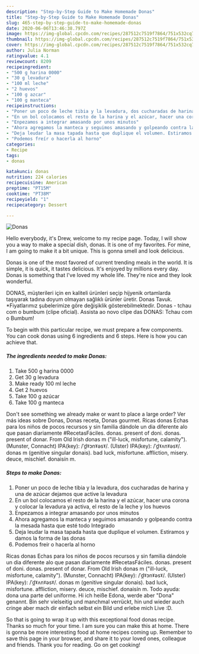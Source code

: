 ```yaml
---
description: "Step-by-Step Guide to Make Homemade Donas"
title: "Step-by-Step Guide to Make Homemade Donas"
slug: 465-step-by-step-guide-to-make-homemade-donas
date: 2020-06-06T13:46:38.797Z
image: https://img-global.cpcdn.com/recipes/287512c7519f7864/751x532cq70/donas-foto-principal.jpg
thumbnail: https://img-global.cpcdn.com/recipes/287512c7519f7864/751x532cq70/donas-foto-principal.jpg
cover: https://img-global.cpcdn.com/recipes/287512c7519f7864/751x532cq70/donas-foto-principal.jpg
author: Julia Norman
ratingvalue: 4.1
reviewcount: 8209
recipeingredient:
- "500 g harina 0000"
- "30 g levadura"
- "100 ml leche"
- "2 huevos"
- "100 g azcar"
- "100 g manteca"
recipeinstructions:
- "Poner un poco de leche tibia y la levadura, dos cucharadas de harina y una de azúcar dejamos que active la levadura"
- "En un bol colocamos el resto de la harina y el azúcar, hacer una corona y colocar la levadura ya activa, el resto de la leche y los huevos"
- "Enpezamos a integrar amasando por unos minutos"
- "Ahora agregamos la manteca y seguimos amasando y golpeando contra la mesada hasta que esté todo Integrado"
- "Deja leudar la masa tapada hasta que duplique el volumen. Estiramos y damos la forma de las donas"
- "Podemos freír o hacerla al horno"
categories:
- Recipe
tags:
- donas

katakunci: donas 
nutrition: 224 calories
recipecuisine: American
preptime: "PT15M"
cooktime: "PT38M"
recipeyield: "1"
recipecategory: Dessert

---
```



![Donas](https://img-global.cpcdn.com/recipes/287512c7519f7864/751x532cq70/donas-foto-principal.jpg)

Hello everybody, it's Drew, welcome to my recipe page. Today, I will show you a way to make a special dish, donas. It is one of my favorites. For mine, I am going to make it a bit unique. This is gonna smell and look delicious.

Donas is one of the most favored of current trending meals in the world. It is simple, it is quick, it tastes delicious. It's enjoyed by millions every day. Donas is something that I've loved my whole life. They're nice and they look wonderful.

DONAS, müşterileri için en kaliteli ürünleri seçip hijyenik ortamlarda taşıyarak tadına doyum olmayan sağlıklı ürünler üretir. Donas Tavuk. *Fiyatlarımız şubelerimize göre değişiklik gösterebilmektedir. Donas - tchau com o bumbum (clipe oficial). Assista ao novo clipe das DONAS: Tchau com o Bumbum!


To begin with this particular recipe, we must prepare a few components. You can cook donas using 6 ingredients and 6 steps. Here is how you can achieve that.

<!--inarticleads1-->

##### The ingredients needed to make Donas:

1. Take 500 g harina 0000
1. Get 30 g levadura
1. Make ready 100 ml leche
1. Get 2 huevos
1. Take 100 g azúcar
1. Take 100 g manteca


Don&#39;t see something we already make or want to place a large order? Ver más ideas sobre Donas, Donas receta, Donas gourmet. Ricas donas Echas para los niños de pocos recursos y sin familia dándole un dia diferente alo que pasan diariamente #RecetasFáciles. donas. present of doni. donas. present of donar. From Old Irish donas m (&#34;ill-luck, misfortune, calamity&#34;). (Munster, Connacht) IPA(key): /ˈd̪ˠɔnˠəsˠ/. (Ulster) IPA(key): /ˈd̪ˠʌnˠəsˠ/. donas m (genitive singular donais). bad luck, misfortune. affliction, misery. deuce, mischief. donaisín m. 

<!--inarticleads2-->

##### Steps to make Donas:

1. Poner un poco de leche tibia y la levadura, dos cucharadas de harina y una de azúcar dejamos que active la levadura
1. En un bol colocamos el resto de la harina y el azúcar, hacer una corona y colocar la levadura ya activa, el resto de la leche y los huevos
1. Enpezamos a integrar amasando por unos minutos
1. Ahora agregamos la manteca y seguimos amasando y golpeando contra la mesada hasta que esté todo Integrado
1. Deja leudar la masa tapada hasta que duplique el volumen. Estiramos y damos la forma de las donas
1. Podemos freír o hacerla al horno


Ricas donas Echas para los niños de pocos recursos y sin familia dándole un dia diferente alo que pasan diariamente #RecetasFáciles. donas. present of doni. donas. present of donar. From Old Irish donas m (&#34;ill-luck, misfortune, calamity&#34;). (Munster, Connacht) IPA(key): /ˈd̪ˠɔnˠəsˠ/. (Ulster) IPA(key): /ˈd̪ˠʌnˠəsˠ/. donas m (genitive singular donais). bad luck, misfortune. affliction, misery. deuce, mischief. donaisín m. Todo ayuda: dona una parte del uniforme. Hi ich heiße Edona, werde aber &#34;Dona&#34; genannt. Bin sehr vielseitig und manchmal verrückt, hin und wieder auch cringe aber mach dir einfach selbst ein Bild und erlebe mich Live :D. 

So that is going to wrap it up with this exceptional food donas recipe. Thanks so much for your time. I am sure you can make this at home. There is gonna be more interesting food at home recipes coming up. Remember to save this page in your browser, and share it to your loved ones, colleague and friends. Thank you for reading. Go on get cooking!
